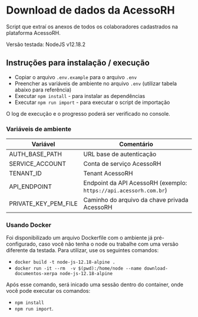 # Download de dados da AcessoRH

Script que extraí os anexos de todos os colaboradores cadastrados na plataforma AcessoRH.

Versão testada: NodeJS v12.18.2

## Instruções para instalação / execução
* Copiar o arquivo `.env.example` para o arquivo `.env`
* Preencher as variáveis de ambiente no arquivo `.env` (utilizar tabela abaixo para referência)
* Executar `npm install` - para instalar as dependências
* Executar `npm run import` - para executar o script de importação

O log de execução e o progresso poderá ser verificado no console.

### Variáveis de ambiente

Variável              | Comentário
--------------------- | -----------------------------------
AUTH_BASE_PATH        | URL base de autenticação
SERVICE_ACCOUNT       | Conta de serviço AcessoRH
TENANT_ID             | Tenant AcessoRH
API_ENDPOINT          | Endpoint da API AcessoRH (exemplo: `https://api.acessorh.com.br`)
PRIVATE_KEY_PEM_FILE  | Caminho do arquivo da chave privada AcessoRH

### Usando Docker
Foi disponibilizado um arquivo Dockerfile com o ambiente já pré-configurado, caso você não tenha o node ou trabalhe com uma versão diferente da testada. Para utilizar, use os seguintes comandos:
* `docker build -t node-js-12.18-alpine .`  
* `docker run -it --rm  -v $(pwd):/home/node --name download-documentos-xerpa node-js-12.18-alpine`

Após esse comando, será inicado uma sessão dentro do container, onde você pode executar os comandos:
* `npm install` 
* `npm run import`.